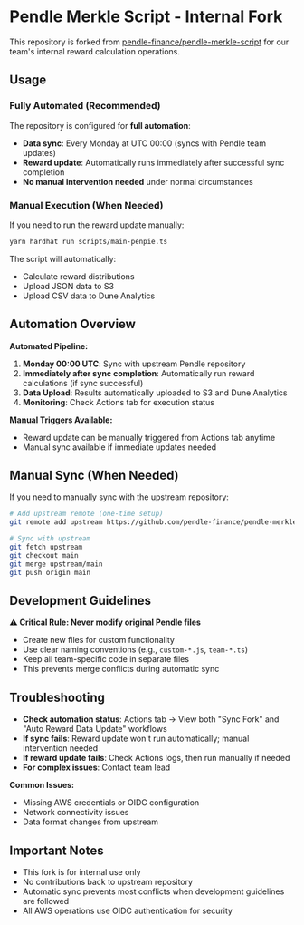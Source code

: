# Pendle Merkle Script - Internal Fork

This repository is forked from [pendle-finance/pendle-merkle-script](https://github.com/pendle-finance/pendle-merkle-script) for our team's internal reward calculation operations.

## Usage

### Fully Automated (Recommended)
The repository is configured for **full automation**:
- **Data sync**: Every Monday at UTC 00:00 (syncs with Pendle team updates)
- **Reward update**: Automatically runs immediately after successful sync completion
- **No manual intervention needed** under normal circumstances

### Manual Execution (When Needed)
If you need to run the reward update manually:
```bash
yarn hardhat run scripts/main-penpie.ts
```

The script will automatically:
- Calculate reward distributions
- Upload JSON data to S3
- Upload CSV data to Dune Analytics

## Automation Overview

**Automated Pipeline:**
1. **Monday 00:00 UTC**: Sync with upstream Pendle repository
2. **Immediately after sync completion**: Automatically run reward calculations (if sync successful)
3. **Data Upload**: Results automatically uploaded to S3 and Dune Analytics
4. **Monitoring**: Check Actions tab for execution status

**Manual Triggers Available:**
- Reward update can be manually triggered from Actions tab anytime
- Manual sync available if immediate updates needed

## Manual Sync (When Needed)

If you need to manually sync with the upstream repository:

```bash
# Add upstream remote (one-time setup)
git remote add upstream https://github.com/pendle-finance/pendle-merkle-script.git

# Sync with upstream
git fetch upstream
git checkout main
git merge upstream/main
git push origin main
```

## Development Guidelines

**⚠️ Critical Rule: Never modify original Pendle files**

- Create new files for custom functionality
- Use clear naming conventions (e.g., `custom-*.js`, `team-*.ts`)
- Keep all team-specific code in separate files
- This prevents merge conflicts during automatic sync

## Troubleshooting

- **Check automation status**: Actions tab → View both "Sync Fork" and "Auto Reward Data Update" workflows
- **If sync fails**: Reward update won't run automatically; manual intervention needed
- **If reward update fails**: Check Actions logs, then run manually if needed
- **For complex issues**: Contact team lead

**Common Issues:**
- Missing AWS credentials or OIDC configuration
- Network connectivity issues
- Data format changes from upstream

## Important Notes

- This fork is for internal use only
- No contributions back to upstream repository
- Automatic sync prevents most conflicts when development guidelines are followed
- All AWS operations use OIDC authentication for security
